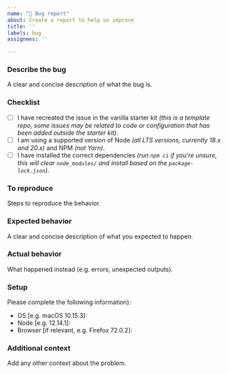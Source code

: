 ```yaml
---
name: "🐛 Bug report"
about: Create a report to help us improve
title: ''
labels: bug
assignees: ''

---
```


### Describe the bug
A clear and concise description of what the bug is.

### Checklist
- [ ] I have recreated the issue in the vanilla starter kit _(this is a template repo, some issues may be related to code or configuration that has been added outside the starter kit)_.
- [ ] I am using a supported version of Node _(all LTS versions, currently 18.x and 20.x)_ and NPM _(not Yarn)_.
- [ ] I have installed the correct dependencies _(run `npm ci` if you're unsure, this will clear `node_modules/` and install based on the `package-lock.json`)_.

### To reproduce
Steps to reproduce the behavior.

### Expected behavior
A clear and concise description of what you expected to happen.

### Actual behavior
What happened instead (e.g. errors, unexpected outputs).

### Setup
Please complete the following information):

 - OS [e.g. macOS 10.15.3]:
 - Node [e.g. 12.14.1]:
 - Browser [if relevant, e.g. Firefox 72.0.2]:

### Additional context
Add any other context about the problem.
